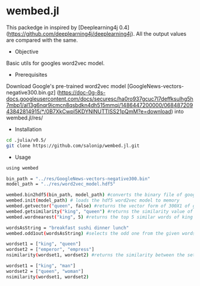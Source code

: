 # wembed.jl
This packedge in inspired by [Deeplearning4j 0.4] (https://github.com/deeplearning4j/deeplearning4j). All the output values are compared with the same.

- Objective

Basic utils for googles word2vec model.

- Prerequisites

Download Google's pre-trained word2vec model [GoogleNews-vectors-negative300.bin.gz] (https://doc-0g-8s-docs.googleusercontent.com/docs/securesc/ha0ro937gcuc7l7deffksulhg5h7mbp1/al13g6nqr9icmcn8qsbdkn4dh515mmqi/1486447200000/06848720943842814915/*/0B7XkCwpI5KDYNlNUTTlSS21pQmM?e=download) into wembed.jl/res/


- Installation

``` sh
cd .julia/v0.5/
git clone https://github.com/salonip/wembed.jl.git
```

- Usage

``` sh
using wembed

bin_path = "../res/GoogleNews-vectors-negative300.bin"
model_path = "../res/word2vec_model.hdf5"

wembed.bin2hdf5(bin_path, model_path) #converts the binary file of google word2vec to hdf5
wembed.init(model_path) # loads the hdf5 word2vec model to memory
wembed.getvector("queen", false) #returns the vector form of 300X1 of given word.Returns false if the word is not present
wembed.getsimilarity("king", "queen") #returns the similarity value of king and queen in float
wembed.wordnearest("king", 5) #returns the top 5 similar words of king with the relative distance

wordsAsString = "breakfast sushi dinner lunch"
wembed.odd1out(wordsAsString) #selects the odd one from the given words in wordsAsString

wordset1 = ["king", "queen"]
wordset2 = ["emperor", "empress"]
nsimilarity(wordset1, wordset2) #returns the similarity between the sets

wordset1 = ["king", "man"]
wordset2 = ["queen", "woman"]
nsimilarity(wordset1, wordset2)

```

